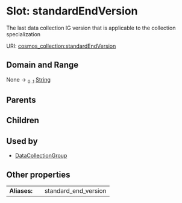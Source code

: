 
# Slot: standardEndVersion

The last data collection IG version that is applicable to the collection specialization

URI: [cosmos_collection:standardEndVersion](https://www.cdisc.org/cosmos/collection_v1.0standardEndVersion)


## Domain and Range

None &#8594;  <sub>0..1</sub> [String](types/String.md)

## Parents


## Children


## Used by

 * [DataCollectionGroup](DataCollectionGroup.md)

## Other properties

|  |  |  |
| --- | --- | --- |
| **Aliases:** | | standard_end_version |